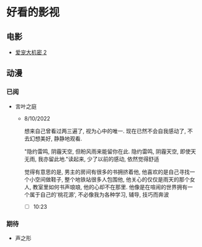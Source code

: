 # 好看的影视

## 电影

- [爱宠大机密 2](https://www.4kvm.com/movies/aichdjm)

## 动漫

### 已阅

- 言叶之庭

  - 8/10/2022

    想来自己曾看过两三遍了, 视为心中的唯一. 现在已然不会自我感动了, 不去幻想美好, 静静地观看.

    "隐约雷鸣, 阴霾天空, 但盼风雨来能留你在此. 隐约雷鸣, 阴霾天空, 即使天无雨, 我亦留此地."读起来, 少了以前的感动, 依然觉得舒适

    觉得有意思的是, 男主的房间有很多的书拥挤着他, 他喜欢的是自己寻找一个小空间做鞋子, 整个地铁站很多人包围他, 他关心的仅仅是雨天的那个女人, 教室里如何书声琅琅, 他的心却不在那里. 他像是在喧闹的世界拥有一个属于自己的'桃花源', 不必像我为各种学习, 辅导, 技巧而奔波

    - [ ] 10:23

### 期待

- 声之形

